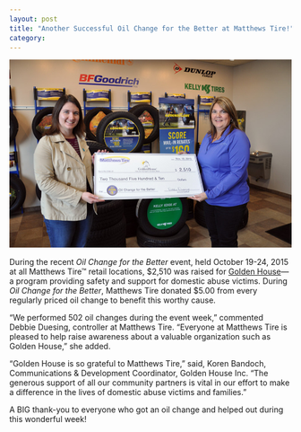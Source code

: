 ```yaml
---
layout: post
title: "Another Successful Oil Change for the Better at Matthews Tire!"
category:
---
```


![Check Presentation](/img/matthews-check-presentation.jpg)

During the recent _Oil Change for the Better_ event, held October 19-24, 2015 at all Matthews Tire™ retail locations, $2,510 was raised for [Golden House](http://www.goldenhousegb.org/)—a program providing safety and support for domestic abuse victims. During _Oil Change for the Better_, Matthews Tire donated $5.00 from every regularly priced oil change to benefit this worthy cause.

“We performed 502 oil changes during the event week,” commented Debbie Duesing, controller at Matthews Tire. “Everyone at Matthews Tire is pleased to help raise awareness about a valuable organization such as Golden House,” she added.

“Golden House is so grateful to Matthews Tire,” said, Koren Bandoch, Communications & Development Coordinator, Golden House Inc. “The generous support of all our community partners is vital in our effort to make a difference in the lives of domestic abuse victims and families.”

A BIG thank-you to everyone who got an oil change and helped out during this wonderful week!
